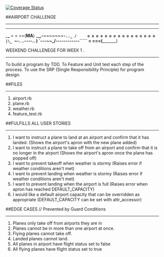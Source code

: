 [![Coverage Status](https://coveralls.io/repos/github/knowerlittle/airport_challenge/badge.svg?branch=master)](https://coveralls.io/github/knowerlittle/airport_challenge?branch=master)

##AIRPORT CHALLENGE
_________________________________

______
_\____\___
=  = ==(____MA____)
  \_____\___________________,-~~~~~~~`-.._
  /     o o o o o o o o o o o o o o o o  |\_
  `~-.__       __..----..__                  )
        `---~~\___________/------------`````
        =  ===(_________)

WEEKEND CHALLENEGE FOR WEEK 1 .
_________________________________
To build a program by TDD.
To Feature and Unit test each step of the process.
To use the SRP (Single Responsibility Principle) for program design.

##FILES
_________________________________
1. airport.rb
2. plane.rb
3. weather.rb
4. feature_test.rb

##FULFILLS ALL USER STORIES
_________________________________
  1. I want to instruct a plane to land at an airport and confirm that it has landed.
    (Shows the airport's apron with the new plane added)
  2. I want to instruct a plane to take off from an airport and confirm that it is no longer in the airport
    (Shows the airport's apron once the plane has popped off)
  3. I want to prevent takeoff when weather is stormy
    (Raises error if weather conditions aren't met)
  4. I want to prevent landing when weather is stormy
    (Raises error if weather conditions aren't met)
  5. I want to prevent landing when the airport is full
    (Raises error when apron has reached DEFAULT_CAPACITY)
  6. I would like a default airport capacity that can be overridden as appropriate
    (DEFAULT_CAPACITY can be set with attr_accessor)

##EDGE CASES // Prevented by Guard Conditions
_________________________________
  1. Planes only take off from airports they are in
  2. Planes cannot be in more than one airport at once.
  3. Flying planes cannot take off.
  4. Landed planes cannot land.
  5. All planes in airport have flight status set to false
  6. All flying planes have flight status set to true
